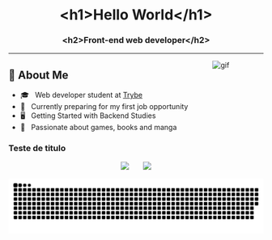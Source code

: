 <h1 align="center">&lt;h1>Hello World&lt;/h1&gt;</h1>
<h3 align="center">&lt;h2>Front-end web developer&lt;/h2&gt;</h3>

---

<img width="20%" align="right" src="https://c.tenor.com/P5DB2iGAecsAAAAi/peach-cat.gif" alt="gif"/>
<div align="left">
<h2>📑 About Me</h2>

- 🎓 &nbsp; Web developer student at <a href="https://www.betrybe.com/">Trybe</a>
- 💼 &nbsp; Currently preparing for my first job opportunity
- 🖥️ &nbsp; Getting Started with Backend Studies
- 🔖 &nbsp; Passionate about games, books and manga
</div>

<h3>Teste de titulo</h3>

<div align="center" margin-top="40px">
  <img height="180em" src="https://github-readme-stats.vercel.app/api?username=breno5g&show_icons=true&theme=dracula&include_all_commits=true&count_private=true"/>
  &nbsp;&nbsp;&nbsp;&nbsp;&nbsp;
  <img height="180em" src="https://github-readme-stats.vercel.app/api/top-langs/?username=breno5g&theme=dracula&hide_langs_below=1"/>
</div>

<!-- <div>
  <a href="https://github.com/breno5g">
  <img height="180em"   align="center" src="https://github-readme-stats.vercel.app/api?username=breno5g&show_icons=true&theme=jolly&include_all_commits=true&count_private=true"/>
  <img height="180em"  align="center" src="https://github-readme-stats.vercel.app/api/top-langs/?username=breno5g&&layout=compact&hide=shell&theme=jolly"/>
</div> -->

![Snake animation](https://github.com/breno5g/breno5g/blob/output/github-contribution-grid-snake.svg)

<!-- [![instagram](https://github.com/breno5g/breno5g/blob/main/svg/instagram.svg)](https://www.instagram.com/breno.json/?hl=pt-br)
[![Telegram](https://github.com/breno5g/breno5g/blob/main/svg/telegram.svg)](https://t.me/breno5g)
[![Linkedin](https://github.com/breno5g/breno5g/blob/main/svg/linkedin.svg)](https://www.linkedin.com/in/breno-santos-80748614a/) -->
